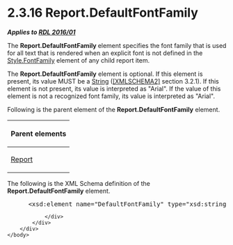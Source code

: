 <html dir="LTR" xmlns:mshelp="http://msdn.microsoft.com/mshelp" xmlns:ddue="http://ddue.schemas.microsoft.com/authoring/2003/5" xmlns:xlink="http://www.w3.org/1999/xlink" xmlns:tool="http://www.microsoft.com/tooltip">
    <head>
        <meta http-equiv="Content-Type" content="text/html; CHARSET=utf-8"></meta>
        <meta name="save" content="history"></meta>
        <title>2.3.16 Report.DefaultFontFamily</title>
        <xml>
            <mshelp:toctitle title="2.3.16 Report.DefaultFontFamily"></mshelp:toctitle>
            <mshelp:rltitle title="[MS-RDL]: Report.DefaultFontFamily"></mshelp:rltitle>
            <mshelp:keyword index="A" term="691c71de-b19d-4eeb-a5cb-a2b0c0eca8b5"></mshelp:keyword>
            <mshelp:attr name="DCSext.ContentType" value="open specification"></mshelp:attr>
            <mshelp:attr name="AssetID" value="691c71de-b19d-4eeb-a5cb-a2b0c0eca8b5"></mshelp:attr>
            <mshelp:attr name="TopicType" value="kbRef"></mshelp:attr>
            <mshelp:attr name="DCSext.Title" value="[MS-RDL]: Report.DefaultFontFamily" />
        </xml>
    </head>
    <body>
        <div id="header">
            <h1 class="heading">2.3.16 Report.DefaultFontFamily</h1>
        </div>
        <div id="mainSection">
            <div id="mainBody">
                <div id="allHistory" class="saveHistory"></div>
                <div id="sectionSection0" class="section" name="collapseableSection">
                    

<p><b><i>Applies to </i></b><a href="52ce3983-2bfc-4e72-9359-42aaf5fe4509.html"><b><i>RDL 2016/01</i></b></a></p>

<p>The <b>Report.DefaultFontFamily </b>element specifies the
font family that is used for all text that is rendered when an explicit font is
not defined in the <a href="f1948fe1-2937-443a-8088-62a367c155c4.html">Style.FontFamily</a>
element of any child report item.</p>

<p>The <b>Report.DefaultFontFamily</b> element is optional. If
this element is present, its value MUST be a <a href="1ed81ef3-a683-45e3-aaad-bd2bbe71bc3d.html">String</a> (<a href="http://go.microsoft.com/fwlink/?LinkId=90610">[XMLSCHEMA2]</a> section
3.2.1). If this element is not present, its value is interpreted as
&quot;Arial&quot;. If the value of this element is not a recognized font
family, its value is interpreted as &quot;Arial&quot;.</p>

<p>Following is the parent element of the <b>Report.DefaultFontFamily</b>
element.</p>

<table>
 <thead>
  <tr>
   <th>
   <p>Parent elements</p>
   </th>
  </tr>
 </thead>
 <tr>
  <td>
  <p><a href="6bbaafec-020b-406c-b4e7-5e4318b616cb.html">Report</a></p>
  </td>
 </tr>
</table>

<p>The following is the XML Schema definition of the <b>Report.DefaultFontFamily</b>
element.</p>

<dl>
<dd>
<div><pre> &lt;xsd:element name=&quot;DefaultFontFamily&quot; type=&quot;xsd:string&quot; minOccurs=&quot;0&quot; xmlns=&quot;http://schemas.microsoft.com/sqlserver/reporting/2016/01/reportdefinition/defaultfontfamily&quot; /&gt;
</pre></div>
</dd></dl>


                </div>
            </div>
        </div>
    </body>
</html>